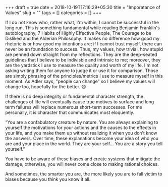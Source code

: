 +++ 
draft = true
date = 2018-10-19T17:16:29+05:30
title = "Imporatance of Values"
slug = "" 
tags = []
categories = []
+++

If I do not know who, rather what, I'm within, I cannot be successful in the long run.
This is something fundamental while reading Benjamin Franklin's autobiography, 7 Habits of Highly Effective People, The Courage to be Disliked and the Alderian Philosophy.
It makes no difference how good my rhetoric is or how good my intentions are; if I cannot trust myself, there can never be an foundation to success.
 Thus, my values, how trivial, how stupid are penned down straight from my reflections. They are the deep-seated guidelines that I believe to be indivisble and intrinsic to me; moreover, they are the yardstick I use to measure the quality and worth of my life. 
I'm not asking writing them for anyone to judge it or use it for comparison. Those are simply phrasing of the principles/metrics I use to measure myself in this moment.
As Adler says, "people can change" so I believe my values will change too, hopefully for the better. :sweat_smile:

If there is no deep integrity or fundamental character strength, the challenges of life will eventually cause true motives to surface and long term failures will replace numerous short-term successes.
For me personally, it is character that communicates most eloquently. 

“You are a confabulatory creature by nature. You are always explaining to yourself the motivations for your actions and the causes to the effects in your life, and you make them up without realizing it when you don’t know the answers. Over time, these explanations become your idea of who you are and your place in the world. They are your self… You are a story you tell yourself.”

You have to be aware of these biases and create systems that mitigate the damage, otherwise, you will never come close to making rational choices.

And sometimes, the smarter you are, the more likely you are to fall victim to biases because you think you know it all.